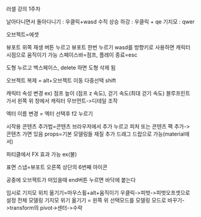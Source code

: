 러셀 강의 1주차

날아다니면서 돌아다니기 : 우클릭+wasd
수직 상승 하강 : 우클릭 + qe
기지모 : qwer

오브젝트=에셋

뷰포트 위쪽 재생 버튼 누르고 뷰포트 한번 누르기 wasd를 방향키로 사용하면 캐릭터 시점으로 움직이기 가능
스페이스바=점프, 플레이 종료=esc

도형 누르고 백스페이스, delete 하면 도형 삭제 됨

오브젝트 복제 = alt+오브젝트 이동
다중선택 shift

캐릭터 속성 변경 ex) 점프 높이 (점프 z 속도), 걷기 속도(최대 걷기 속도)
블루프린트 가서 왼쪽 위 창에서 캐릭터 무브먼트->디테일 조작

엑터 이름 변경 = 엑터 선택후 f2 누르기

시작용 콘텐츠 추가법=콘텐츠 브라우저에서 추가 누르고 피처 또는 콘텐츠 팩 추가-> 콘텐츠 가면 있음
props=기본 모델링들
재질 추가 드래그 드랍으로 가능(material에서)

파티클에서 FX 효과 가능 ex(불)

표면 스냅=뷰포트 오른쪽 상단의 6번째 아이콘

공중에 오브젝트가 떠있을때 end버튼 누르면 바닥에 붙는다

임시로 기지모 위치 옮기기=마우스휠+alt+움직이기      우클릭->피벗->피벗오프셋으로 설정
전체 모델링 기지모 위기 옮기기 = 왼쪽 위 선택모드를 모델링 모드로 바꾸기->transform의 pivot->센터->수락

